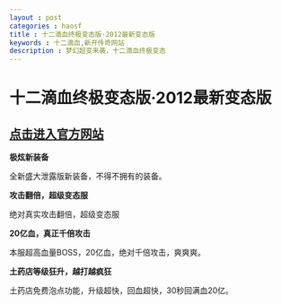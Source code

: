 ```yaml
---
layout : post
categories : haosf
title : 十二滴血终极变态版·2012最新变态版
keywords : 十二滴血,新开传奇网站
description : 梦幻超变来袭，十二滴血终极变态
---
```

# 十二滴血终极变态版·2012最新变态版
## [点击进入官方网站](http://www.hbcew.com/)

__极炫新装备__

全新盛大泄露版新装备，不得不拥有的装备。

__攻击翻倍，超级变态服__

绝对真实攻击翻倍，超级变态服

__20亿血，真正千倍攻击__

本服超高血量BOSS，20亿血，绝对千倍攻击，爽爽爽。

__土药店等级狂升，越打越疯狂__

土药店免费泡点功能，升级超快，回血超快，30秒回满血20亿。
